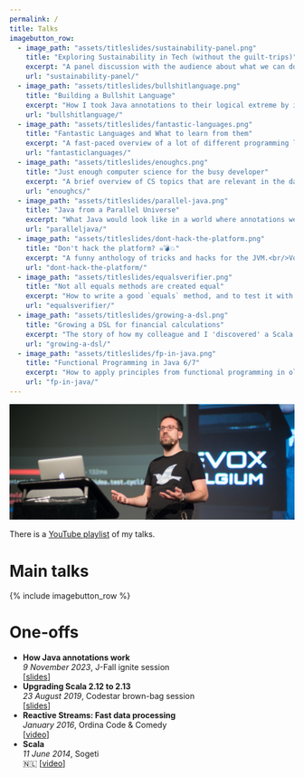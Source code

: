 ```yaml
---
permalink: /
title: Talks
imagebutton_row:
  - image_path: "assets/titleslides/sustainability-panel.png"
    title: "Exploring Sustainability in Tech (without the guilt-trips)"
    excerpt: "A panel discussion with the audience about what we can do about climate change as software developers and human beings.<br/>Delivered at Devoxx 2022 and J-Fall 2022."
    url: "sustainability-panel/"
  - image_path: "assets/titleslides/bullshitlanguage.png"
    title: "Building a Bullshit Language"
    excerpt: "How I took Java annotations to their logical extreme by implementing a fully functioning, Turing-complete LISP dialect within them."
    url: "bullshitlanguage/"
  - image_path: "assets/titleslides/fantastic-languages.png"
    title: "Fantastic Languages and What to learn from them"
    excerpt: "A fast-paced overview of a lot of different programming languages, intended to entertain and perhaps even change a mind or two.<br/>Delivered at Devoxx UK 2021 and J-Fall 2021."
    url: "fantasticlanguages/"
  - image_path: "assets/titleslides/enoughcs.png"
    title: "Just enough computer science for the busy developer"
    excerpt: "A brief overview of CS topics that are relevant in the day-to-day work of every developer.<br/>Delivered at J-Fall 2021."
    url: "enoughcs/"
  - image_path: "assets/titleslides/parallel-java.png"
    title: "Java from a Parallel Universe"
    excerpt: "What Java would look like in a world where annotations were never invented.<br/>Delivered at J-Spring 2019 and [J-Fall 2019](https://www.youtube.com/watch?v=R0WnUd01f14)."
    url: "paralleljava/"
  - image_path: "assets/titleslides/dont-hack-the-platform.png"
    title: "Don't hack the platform? ☠️💣💥️"
    excerpt: "A funny anthology of tricks and hacks for the JVM.<br/>Voted 2018's ['best non-Venkat talk'](https://nljug.org/nieuws/j-fall-2018-the-top-10-sessions/) by the J-Fall audience!<br>Delivered at [J-Fall 2018](https://www.youtube.com/watch?v=3750lsxn8m8), [JavaZone 2018](https://vimeo.com/289655964), JBCNConf 2018 and more."
    url: "dont-hack-the-platform/"
  - image_path: "assets/titleslides/equalsverifier.png"
    title: "Not all equals methods are created equal"
    excerpt: "How to write a good `equals` method, and to test it with [EqualsVerifier](http://jqno.nl/equalsverifier).<br/>Delivered at [Devoxx 2017](https://www.youtube.com/watch?v=pNJ_O10XaoM) and JAX London 2021."
    url: "equalsverifier/"
  - image_path: "assets/titleslides/growing-a-dsl.png"
    title: "Growing a DSL for financial calculations"
    excerpt: "The story of how my colleague and I 'discovered' a Scala DSL for writing complex mortgage calculations.<br/>Delivered at [Typelevel Summit Oslo 2016](https://www.youtube.com/watch?v=w37mp3mbylw) and [Codestar Launch Event](https://www.youtube.com/watch?v=gmCQS72yFTg)."
    url: "growing-a-dsl/"
  - image_path: "assets/titleslides/fp-in-java.png"
    title: "Functional Programming in Java 6/7"
    excerpt: "How to apply principles from functional programming in older versions of Java."
    url: "fp-in-java/"
---
```


![devoxx](assets/devoxx.jpg)

There is a [YouTube playlist](https://www.youtube.com/playlist?list=PLBVdSBwCyRsE7zi7YhfYWua1Jzi_iv1GQ) of my talks.

# Main talks

{% include imagebutton_row %}

# One-offs

- **How Java annotations work**
  <br>
  _9 November 2023_, J-Fall ignite session
  <br>
  [[slides](../slides/annotations/2023-11-09-jfall)]
- **Upgrading Scala 2.12 to 2.13**
  <br>
  _23 August 2019_, Codestar brown-bag session
  <br>
  [[slides](../slides/scala-2.13/2019-08-23-codestar)]
- **Reactive Streams: Fast data processing**
  <br>
  _January 2016_, Ordina Code & Comedy
  <br>
  [[video](https://www.youtube.com/watch?v=D1njDQEldgA)]
- **Scala**
  <br>
  _11 June 2014_, Sogeti
  <br>
  🇳🇱 [[video](https://www.youtube.com/watch?v=uksqLVk2l6M)]
